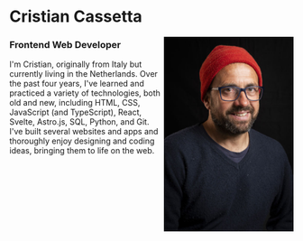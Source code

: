 <h1>Cristian Cassetta</h1>
<img align='right' src="https://github.com/criscass/criscass/blob/main/cris-img.jpg" width="230">
<h3>Frontend Web Developer</h3>




I'm Cristian, originally from Italy but currently living in the Netherlands.
Over the past four years, I've learned and practiced a variety of technologies, both old and new, 
including HTML, CSS, JavaScript (and TypeScript), React, Svelte, Astro.js, SQL, Python, and Git. 
I've built several websites and apps and thoroughly enjoy designing and coding ideas, bringing them to life on the web.
